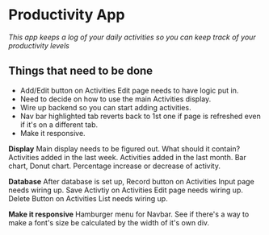 # Productivity App

_This app keeps a log of your daily activities so you can keep track of your productivity levels_

## Things that need to be done

- Add/Edit button on Activities Edit page needs to have logic put in.
- Need to decide on how to use the main Activities display.
- Wire up backend so you can start adding activities.
- Nav bar highlighted tab reverts back to 1st one if page is refreshed even if it's on a different tab.
- Make it responsive.

**Display**
Main display needs to be figured out. What should it contain?
Activities added in the last week.
Activities added in the last month.
Bar chart, Donut chart. Percentage increase or decrease of activity.

**Database**
After database is set up,
Record button on Activities Input page needs wiring up.
Save Activtiy on Activities Edit page needs wiring up.
Delete Button on Activities List needs wiring up.

**Make it responsive**
Hamburger menu for Navbar.
See if there's a way to make a font's size be calculated by the width of it's own div.
